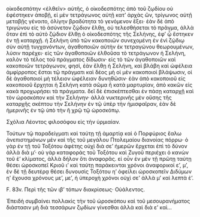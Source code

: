 οἰκοδεσπότην <ἐλθεῖν> αὐτῆς, ὁ οἰκοδεσπότης ἀπὸ τοῦ ζῳδίου οὐ ἐφέστηκεν ἀποβῇ, εἰ μὲν τετράγωνος αὐτῇ κατ’ ἀρχὰς ὢν, τρίγωνος αὐτῇ μεταβῇς γένοιτο, ὀλίγην βραδύτητα τὸ γενόμενον ἕξει· ἐὰν δὲ ἀπὸ τριγώνου εἰς τὸ ἀσύνετον ζῴδιον ἔλθῃ, οὐ τελεσθήσεται τὸ πρᾶγμα, ἀλλὰ ὅταν ἐπὶ τὸ αὐτὸ ζῴδιον ἔλθῃ ὁ οἰκοδεσπότης τῆς Σελήνης, ἐφ’ ᾧ ἔστηκεν ἐν τῇ καταρχῇ. ἡ Σελήνη ὑπὸ τῶν κακοποιῶν συνεχομένη ἐν ἐνὶ ζῴδιῳ σὺν αὐτῇ τυγχανόντων, ἀγαθοποιῶν αὐτὴν ἐκ τετραγώνου θεωρουμένων, λύσιν παρέχει· εἰς τῶν ἀγαθοποιῶν ἐλθοῦσα τὸ τετράγωνον ἡ Σελήνη, καλὸν τὸ τέλος τοῦ πράγματος δίδωσιν· εἰς τὸ τῶν ἀγαθοποιῶν καὶ κακοποιῶν τετράγωνον, φησί, ἐὰν ἔλθῃ ἡ Σελήνη, καὶ βλάβη καὶ ὠφέλεια ἀμφίρροπος ἔσται τῷ πράγματι καὶ δέος μὴ οἱ μὲν κακοποιοὶ βλάψωσιν, οἱ δὲ ἀγαθοποιοὶ μὴ τέλειον ὠφέλειαν δυνηθῶσιν· ἐὰν ἀπὸ κακοποιοῦ εἰς κακοποιοῦ ἔρχηται ἡ Σελήνη κατὰ σῶμα ἢ κατὰ μαρτυρίαν, ἀπὸ κακῶν εἰς κακὰ προχωρήσει τὰ πράγματα. δεῖ δὲ ἐπισκέπτεσθαι ἐν πάσῃ καταρχῇ καὶ τὸν ὡροσκόπον καὶ τὴν Σελήνην· ἀλλὰ νυκτερινῆς μὲν οὔσης τῆς καταρχῆς σκέπτου τὴν Σελήνην ἐν τῷ ὑπὲρ τὴν ἡμισφαῖραν, ἐὰν δὲ ἡμερινῆς ἐν τῷ ὑπὸ τὴν ἢ χρῷ τῷ ὡροσκόπῳ.

Σχόλια Λέοντος φιλοσόφου εἰς τὴν ὑρμιαίαν.

Τούτων τῷ παραδείγματι καὶ ταύτῃ τῇ ἁμαρτίᾳ καὶ ὁ Πορφύριος ἔαλω ἀνεπιστημόνων μὲν καὶ τῆς τοῦ μεγάλου Πτολεμαίου διανοίας πόρρω· ὁ γὰρ ἐν τῇ τοῦ Τοξότου ἀφέτης οὐχὶ διὰ σε’ ἡμερῶν ἔρχεται ἐπὶ τὸ δύνον ἀλλὰ διὰ μ’· οὐ γὰρ καταφοράς τοῦ Τοξότου καὶ Ζυγοῦ περιέχει ὁ κανὼν τοῦ ἐ’ κλίματος, ἀλλὰ δήλον ὅτι ἀναφορᾶς. εἰ οὖν ἐν μὲν τῇ πρῶτῃ ταύτῃ θέσει ὡροσκοπεῖ Κριοῦ ι’ καὶ ταύτῃ παράκεινται χρόνοι ἀναφορικοί ε’, μ’, ἐν δὲ τῇ δευτέρᾳ θέσει δυνουσὶς Τοξότου η’ ὀφείλει ὡροσκοπεῖν Διδύμων η’ ἔχουσα χρόνους με’, με’, ἡ ὑπεροχὴ χρόνοι οὐχὶ σε’ ἀλλὰ μ’ καὶ λεπτὰ ἐ’.

F. 83v. Περὶ τῆς τῶν ιβ’ τόπων διακρίσεως· Οὐάλεντος.

Ἐπειδὴ συμβαίνει πολλακὶς τὴν τοῦ ὡροσκόπου καὶ τοῦ μεσουρανήματος διάστασιν μὴ διὰ τεσσάρων ζῳδίων γίνεσθαι ἀλλὰ καὶ διὰ ε’ καὶ...